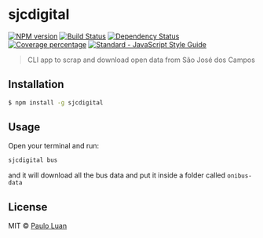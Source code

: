 # sjcdigital 
[![NPM version][npm-image]][npm-url] 
[![Build Status][travis-image]][travis-url] 
[![Dependency Status][daviddm-image]][daviddm-url] 
[![Coverage percentage][coveralls-image]][coveralls-url]
[![Standard - JavaScript Style Guide][standard-image]][standard-url]

> CLI app to scrap and download open data from São José dos Campos

## Installation

```sh
$ npm install -g sjcdigital
```

## Usage

Open your terminal and run: 
```sh
sjcdigital bus
```
and it will download all the bus data and put it inside a folder called `onibus-data`

## License

MIT © [Paulo Luan](github.com/pauloluan)

[npm-image]: https://badge.fury.io/js/sjcdigital.svg
[npm-url]: https://npmjs.org/package/sjcdigital
[travis-image]: https://travis-ci.org/sjcdigital/sjc-digital-cli.svg?branch=master
[travis-url]: https://travis-ci.org/sjcdigital/sjc-digital-cli
[daviddm-image]: https://david-dm.org/sjcdigital/sjc-digital-cli.svg?theme=shields.io
[daviddm-url]: https://david-dm.org/sjcdigital/sjc-digital-cli
[coveralls-image]: https://coveralls.io/repos/sjcdigital/sjc-digital-cli/badge.svg
[coveralls-url]: https://coveralls.io/r/sjcdigital/sjc-digital-cli
[standard-image]: https://cdn.rawgit.com/feross/standard/master/badge.svg
[standard-url]: https://github.com/feross/standard